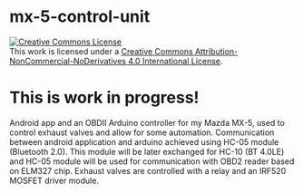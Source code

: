 # mx-5-control-unit
<a rel="license" href="http://creativecommons.org/licenses/by-nc-nd/4.0/"><img alt="Creative Commons License" style="border-width:0" src="https://i.creativecommons.org/l/by-nc-nd/4.0/88x31.png" /></a><br />This work is licensed under a <a rel="license" href="http://creativecommons.org/licenses/by-nc-nd/4.0/">Creative Commons Attribution-NonCommercial-NoDerivatives 4.0 International License</a>.
# This is work in progress!
Android app and an OBDII Arduino controller for my Mazda MX-5, used to control exhaust valves and allow for some automation. Communication between android application and arduino achieved using HC-05 module (Bluetooth 2.0). This module will be later exchanged for HC-10 (BT 4.0LE) and HC-05 module will be used for communication with OBD2 reader based on ELM327 chip.
Exhaust valves are controlled with a relay and an IRF520 MOSFET driver module.

